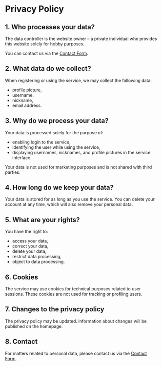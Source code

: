 # Privacy Policy

## 1. Who processes your data?

The data controller is the website owner – a private individual who provides this website solely for hobby purposes.

You can contact us via the [Contact Form](/o-mnie#contact).

## 2. What data do we collect?

When registering or using the service, we may collect the following data:

- profile picture,
- username,
- nickname,
- email address.

## 3. Why do we process your data?

Your data is processed solely for the purpose of:

- enabling login to the service,
- identifying the user while using the service,
- displaying usernames, nicknames, and profile pictures in the service interface.

Your data is not used for marketing purposes and is not shared with third parties.

## 4. How long do we keep your data?

Your data is stored for as long as you use the service. You can delete your account at any time, which will also remove your personal data.

## 5. What are your rights?

You have the right to:

- access your data,
- correct your data,
- delete your data,
- restrict data processing,
- object to data processing.

## 6. Cookies

The service may use cookies for technical purposes related to user sessions. These cookies are not used for tracking or profiling users.

## 7. Changes to the privacy policy

The privacy policy may be updated. Information about changes will be published on the homepage.

## 8. Contact

For matters related to personal data, please contact us via the [Contact Form](/o-mnie#contact).
